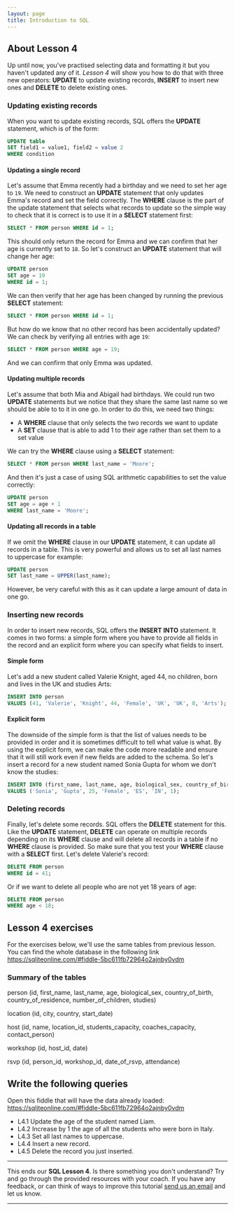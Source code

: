 ```yaml
---
layout: page
title: Introduction to SQL
---
```


## About Lesson 4

Up until now, you've practised selecting data and formatting it but you haven't updated any of it. _Lesson 4_ will show you how to do that with three new operators: **UPDATE** to update existing records, **INSERT** to insert new ones and **DELETE** to delete existing ones.


### Updating existing records

When you want to update existing records, SQL offers the **UPDATE** statement, which is of the form:

```SQL
UPDATE table
SET field1 = value1, field2 = value 2
WHERE condition
```

#### Updating a single record

Let's assume that Emma recently had a birthday and we need to set her age to `19`. We need to construct an **UPDATE** statement that only updates Emma's record and set the field correctly. The **WHERE** clause is the part of the update statement that selects what records to update so the simple way to check that it is correct is to use it in a **SELECT** statement first:

```SQL
SELECT * FROM person WHERE id = 1;
```

This should only return the record for Emma and we can confirm that her age is currently set to `18`. So let's construct an **UPDATE** statement that will change her age:

```SQL
UPDATE person
SET age = 19
WHERE id = 1;
```

We can then verify that her age has been changed by running the previous **SELECT** statement:

```SQL
SELECT * FROM person WHERE id = 1;
```

But how do we know that no other record has been accidentally updated? We can check by verifying all entries with age `19`:

```SQL
SELECT * FROM person WHERE age = 19;
```

And we can confirm that only Emma was updated.

#### Updating multiple records

Let's assume that both Mia and Abigail had birthdays. We could run two **UPDATE** statements but we notice that they share the same last name so we should be able to to it in one go. In order to do this, we need two things:
- A **WHERE** clause that only selects the two records we want to update
- A **SET** clause that is able to add 1 to their age rather than set them to a set value

We can try the **WHERE** clause using a **SELECT** statement:

```SQL
SELECT * FROM person WHERE last_name = 'Moore';
```

And then it's just a case of using SQL arithmetic capabilities to set the value correctly:

```SQL
UPDATE person
SET age = age + 1
WHERE last_name = 'Moore';
```

#### Updating all records in a table

If we omit the **WHERE** clause in our **UPDATE** statement, it can update all records in a table. This is very powerful and allows us to set all last names to uppercase for example:

```SQL
UPDATE person
SET last_name = UPPER(last_name);
```

However, be very careful with this as it can update a large amount of data in one go.

### Inserting new records

In order to insert new records, SQL offers the **INSERT INTO** statement. It comes in two forms: a simple form where you have to provide all fields in the record and an explicit form where you can specify what fields to insert.

#### Simple form

Let's add a new student called Valerie Knight, aged 44, no children, born and lives in the UK and studies Arts:

```SQL
INSERT INTO person
VALUES (41, 'Valerie', 'Knight', 44, 'Female', 'UK', 'UK', 0, 'Arts');
```

#### Explicit form

The downside of the simple form is that the list of values needs to be provided in order and it is sometimes difficult to tell what value is what. By using the explicit form, we can make the code more readable and ensure that it will still work even if new fields are added to the schema. So let's insert a record for a new student named Sonia Gupta for whom we don't know the studies:

```SQL
INSERT INTO (first_name, last_name, age, biological_sex, country_of_birth, country_of_residence, number_of_children)
VALUES ('Sonia', 'Gupta', 25, 'Female', 'ES', 'IN', 1);
```

### Deleting records

Finally, let's delete some records. SQL offers the **DELETE** statement for this. Like the **UPDATE** statement, **DELETE** can operate on multiple records depending on its **WHERE** clause and will delete all records in a table if no **WHERE** clause is provided. So make sure that you test your **WHERE** clause with a **SELECT** first. Let's delete Valerie's record:

```SQL
DELETE FROM person
WHERE id = 41;
```

Or if we want to delete all people who are not yet 18 years of age:

```SQL
DELETE FROM person
WHERE age < 18;
```

## Lesson 4 exercises

For the exercises below, we'll use the same tables from previous lesson. You can find the whole database in the following link https://sqliteonline.com/#fiddle-5bc611fb72964o2ajnby0vdm

### Summary of the tables

person (id, first_name, last_name, age, biological_sex, country_of_birth, country_of_residence, number_of_children, studies)

location (id, city, country, start_date)

host (id, name, location_id, students_capacity, coaches_capacity, contact_person)

workshop (id, host_id, date)

rsvp (id, person_id, workshop_id, date_of_rsvp, attendance)

## Write the following queries

Open this fiddle that will have the data already loaded: https://sqliteonline.com/#fiddle-5bc611fb72964o2ajnby0vdm
* L4.1 Update the age of the student named Liam.
* L4.2 Increase by 1 the age of all the students who were born in Italy.
* L4.3 Set all last names to uppercase.
* L4.4 Insert a new record.
* L4.5 Delete the record you just inserted.

---
This ends our **SQL Lesson 4**. Is there something you don't understand? Try and go through the provided resources with your coach. If you have any feedback, or can think of ways to improve this tutorial [send us an email](mailto:feedback@codebar.io) and let us know.

---
